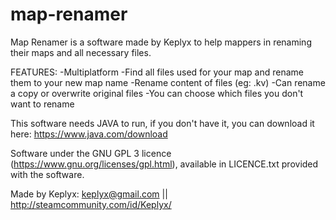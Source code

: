 # map-renamer
Map Renamer is a software made by Keplyx to help mappers in renaming their maps and all necessary files.


FEATURES:
    -Multiplatform
    -Find all files used for your map and rename them to your new map name
    -Rename content of files (eg: .kv)
    -Can rename a copy or overwrite original files
    -You can choose which files you don't want to rename


This software needs JAVA to run, if you don't have it, you can download it here: 
https://www.java.com/download


Software under the GNU GPL 3 licence (https://www.gnu.org/licenses/gpl.html), available in LICENCE.txt provided with the software.


Made by Keplyx: keplyx@gmail.com  ||  http://steamcommunity.com/id/Keplyx/
